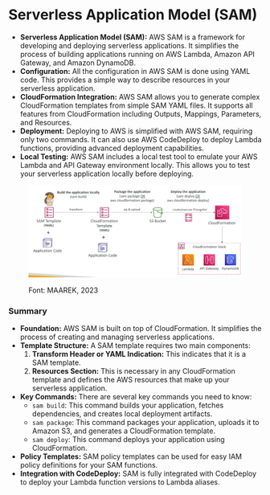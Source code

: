 # Serverless Application Model (SAM)

* **Serverless Application Model (SAM):** AWS SAM is a framework for developing and deploying serverless applications. It simplifies the process of building applications running on AWS Lambda, Amazon API Gateway, and Amazon DynamoDB.
* **Configuration:** All the configuration in AWS SAM is done using YAML code. This provides a simple way to describe resources in your serverless application.
* **CloudFormation Integration:** AWS SAM allows you to generate complex CloudFormation templates from simple SAM YAML files. It supports all features from CloudFormation including Outputs, Mappings, Parameters, and Resources.
* **Deployment:** Deploying to AWS is simplified with AWS SAM, requiring only two commands. It can also use AWS CodeDeploy to deploy Lambda functions, providing advanced deployment capabilities.
* **Local Testing:** AWS SAM includes a local test tool to emulate your AWS Lambda and API Gateway environment locally. This allows you to test your serverless application locally before deploying.

<figure><img src="../../.gitbook/assets/image (331).png" alt=""><figcaption><p>Font: MAAREK, 2023</p></figcaption></figure>

### Summary

* **Foundation:** AWS SAM is built on top of CloudFormation. It simplifies the process of creating and managing serverless applications.
* **Template Structure:** A SAM template requires two main components:
  1. **Transform Header or YAML Indication:** This indicates that it is a SAM template.
  2. **Resources Section:** This is necessary in any CloudFormation template and defines the AWS resources that make up your serverless application.
* **Key Commands:** There are several key commands you need to know:
  * `sam build`: This command builds your application, fetches dependencies, and creates local deployment artifacts.
  * `sam package`: This command packages your application, uploads it to Amazon S3, and generates a CloudFormation template.
  * `sam deploy`: This command deploys your application using CloudFormation.
* **Policy Templates:** SAM policy templates can be used for easy IAM policy definitions for your SAM functions.
* **Integration with CodeDeploy:** SAM is fully integrated with CodeDeploy to deploy your Lambda function versions to Lambda aliases.
